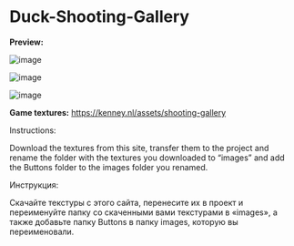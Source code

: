 # Duck-Shooting-Gallery
<b>Preview:</b>

![image](https://github.com/user-attachments/assets/e3e2dc33-c782-444f-8f7b-c3cbb8c883ae)

![image](https://github.com/user-attachments/assets/345980a3-8c0d-49b7-9d9a-247c206fe202)

![image](https://github.com/user-attachments/assets/23f953fe-83ff-4551-b8d5-77f72b3af670)


<b>Game textures:</b>
https://kenney.nl/assets/shooting-gallery

Instructions:

Download the textures from this site, transfer them to the project and rename the folder with the textures you downloaded to “images” and add the Buttons folder to the images folder you renamed.

Инструкция:

Скачайте текстуры с этого сайта, перенесите их в проект и переименуйте папку со скаченными вами текстурами в «images», а также добавьте папку Buttons в папку images, которую вы переименовали.
